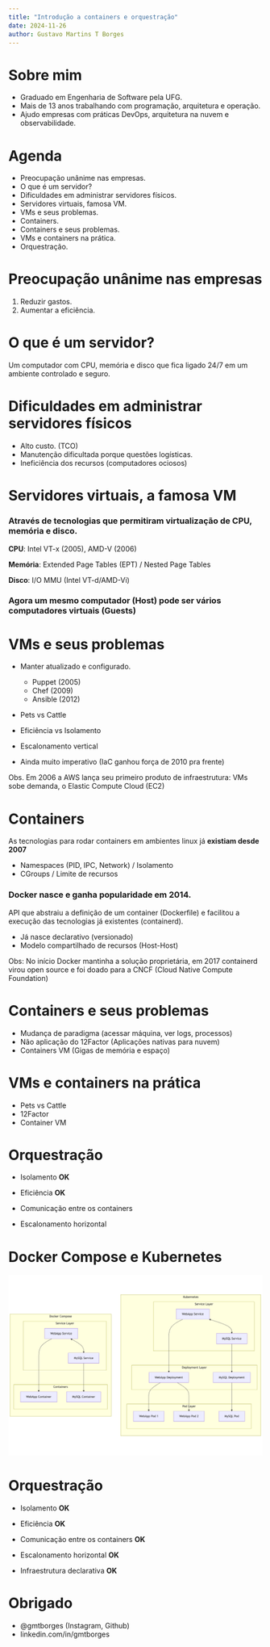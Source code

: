 ```yaml
---
title: "Introdução a containers e orquestração"
date: 2024-11-26
author: Gustavo Martins T Borges
---
```


# Sobre mim

- Graduado em Engenharia de Software pela UFG.
- Mais de 13 anos trabalhando com programação, arquitetura e operação.
- Ajudo empresas com práticas DevOps, arquitetura na nuvem e observabilidade.

# Agenda

- Preocupação unânime nas empresas.
- O que é um servidor?
- Dificuldades em administrar servidores físicos.
- Servidores virtuais, famosa VM.
- VMs e seus problemas.
- Containers.
- Containers e seus problemas.
- VMs e containers na prática.
- Orquestração.

# Preocupação unânime nas empresas

1. Reduzir gastos.
2. Aumentar a eficiência.

# O que é um servidor?

Um computador com CPU, memória e disco que fica ligado 24/7 em um ambiente controlado e seguro.

# Dificuldades em administrar servidores físicos

- Alto custo. (TCO)
- Manutenção dificultada porque questões logísticas.
- Ineficiência dos recursos (computadores ociosos)

# Servidores virtuais, a famosa VM

### Através de tecnologias que permitiram virtualização de CPU, memória e disco.

**CPU**: Intel VT-x (2005), AMD-V (2006)

**Memória**: Extended Page Tables (EPT) / Nested Page Tables

**Disco**: I/O MMU (Intel VT-d/AMD-Vi)

### Agora um mesmo computador (Host) pode ser vários computadores virtuais (Guests)

# VMs e seus problemas

- Manter atualizado e configurado.

  - Puppet (2005)
  - Chef (2009)
  - Ansible (2012)

- Pets vs Cattle
- Eficiência vs Isolamento
- Escalonamento vertical
- Ainda muito imperativo (IaC ganhou força de 2010 pra frente)

Obs. Em 2006 a AWS lança seu primeiro produto de infraestrutura: VMs sobe demanda, o Elastic Compute Cloud
(EC2)

# Containers

As tecnologias para rodar containers em ambientes linux já **existiam desde 2007**

- Namespaces (PID, IPC, Network) / Isolamento
- CGroups / Limite de recursos

### Docker nasce e ganha popularidade em 2014.

API que abstraiu a definição de um container (Dockerfile) e facilitou a execução das tecnologias já existentes
(containerd).

- Já nasce declarativo (versionado)
- Modelo compartilhado de recursos (Host-Host)

Obs: No início Docker mantinha a solução proprietária, em 2017 containerd virou open source e foi doado para a
CNCF (Cloud Native Compute Foundation)

# Containers e seus problemas

- Mudança de paradigma (acessar máquina, ver logs, processos)
- Não aplicação do 12Factor (Aplicações nativas para nuvem)
- Containers VM (Gigas de memória e espaço)

# VMs e containers na prática

- Pets vs Cattle
- 12Factor
- Container VM

# Orquestração

- Isolamento **OK**
- Eficiência **OK**

- Comunicação entre os containers
- Escalonamento horizontal

# Docker Compose e Kubernetes

![](./compose-k8s.png)

# Orquestração

- Isolamento **OK**
- Eficiência **OK**

- Comunicação entre os containers **OK**
- Escalonamento horizontal **OK**
- Infraestrutura declarativa **OK**

# Obrigado

- @gmtborges (Instagram, Github)
- linkedin.com/in/gmtborges

